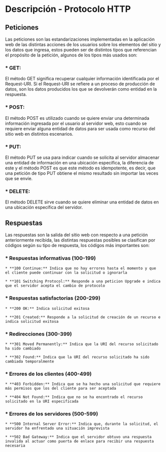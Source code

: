 # Descripción - Protocolo HTTP

## Peticiones 

Las peticiones son las estandarizaciones implementadas en la aplicación web de las distintas acciones de los usuarios sobre los elementos del sitio y los datos que ingresa, estos pueden ser de distintos tipos que referencian el propósito de la petición, algunos de los tipos más usados son:


### * GET:

El método GET significa recuperar cualquier información identificada por el Request-URI. Si el Request-URI se refiere a un proceso de producción de datos, son los datos producidos los que se devolverán como entidad en la respuesta.

### * POST:

El método POST es utilizado cuando se quiere enviar una determinada información ingresada por el usuario al servidor web, esto cuando se requiere enviar alguna entidad de datos para ser usada como recurso del sitio web en distintos escenarios.

### * PUT:

El método PUT se usa para indicar cuando se solicita al servidor almacenar una entidad de información en una ubicación específica, la diferencia de este y el método POST es que este método es idempotente, es decir, que una petición de tipo PUT obtiene el mismo resultado sin importar las veces que se envíe.

### * DELETE:

El método DELETE sirve cuando se quiere eliminar una entidad de datos en una ubicación específica del servidor.

## Respuestas

Las respuestas son la salida del sitio web con respecto a una petición anteriormente recibida, las distintas respuestas posibles se clasifican por códigos según su tipo de respuesta, los códigos más importantes son:

### * Respuestas informativas (100-199)

	* **100	Continue:** Indica que no hay errores hasta el momento y que el cliente puede continuar con la solicitud o ignorarla

	* **101	Switching Protocol:** Responde a una peticion Upgrade e indica que el servidor acepta el cambio de protocolo

### * Respuestas satisfactorias (200-299)

	* **200	OK:** Indica solicitud exitosa

	* **201	Created:** Responde a la solicitud de creación de un recurso e indica solicitud exitosa 

### * Redirecciones (300-399)

	* **301	Moved Permanently:** Indica que la URI del recurso solicitado ha sido cambiado

	* **302	Found:** Indica que la URI del recurso solicitado ha sido cambiada temporalmente

### * Errores de los clientes (400-499)

	* **403	Forbidden:** Indica que se ha hecho una solicitud que requiere más permisos que los del cliente para ser aceptada

	* **404	Not Found:** Indica que no se ha encontrado el recurso solicitado en la URI especificada

### * Errores de los servidores (500-599)

	* **500	Internal Server Error:** Indica que, durante la solicitud, el servidor ha enfrentado una situación imprevista

	* **502	Bad Gateway:** Indica que el servidor obtuvo una respuesta invalida al actuar como puerta de enlace para recibir una respuesta necesaria



